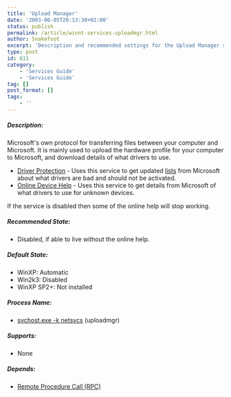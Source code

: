 ```yaml
---
title: 'Upload Manager'
date: '2003-06-05T20:13:30+02:00'
status: publish
permalink: /article/winnt-services-uploadmgr.html
author: Snakefoot
excerpt: 'Description and recommended settings for the Upload Manager service.'
type: post
id: 611
category:
    - 'Services Guide'
    - 'Services Guide'
tag: []
post_format: []
tags:
    - ''
---
```

##### Description:

 Microsoft's own protocol for transferring files between your computer and Microsoft. It is mainly used to upload the hardware profile for your computer to Microsoft, and download details of what drivers to use.  
- [Driver Protection](http://www.microsoft.com/technet/prodtechnol/windowsserver2003/technologies/security/ws03mngd/06_s3dri.mspx "Using Windows Server 2003 in a Managed Environment - Driver Protection") - Uses this service to get updated [lists](http://www.microsoft.com/whdc/archive/drv_protect.mspx "Driver Protection List for Windows XP and Windows Server 2003") from Microsoft about what drivers are bad and should not be activated.
- [Online Device Help](http://www.microsoft.com/technet/prodtechnol/windowsserver2003/technologies/security/ws03mngd/16_s3onl.mspx "Windows Server 2003 in a Managed Environment - Online Device Help") - Uses this service to get details from Microsoft of what drivers to use for unknown devices.
 
 If the service is disabled then some of the online help will stop working.  
  
##### Recommended State:

- Disabled, if able to live without the online help.

##### Default State:

- WinXP: Automatic
- Win2k3: Disabled
- WinXP SP2+: Not installed

##### Process Name:

- [svchost.exe -k netsvcs](/article/winnt-services-wrapper.html) (uploadmgr)

##### Supports:

- None

##### Depends:

- [Remote Procedure Call (RPC)](/article/winnt-services-rpcss.html)